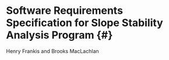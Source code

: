 # Software Requirements Specification for Slope Stability Analysis Program {#}

Henry Frankis and Brooks MacLachlan
